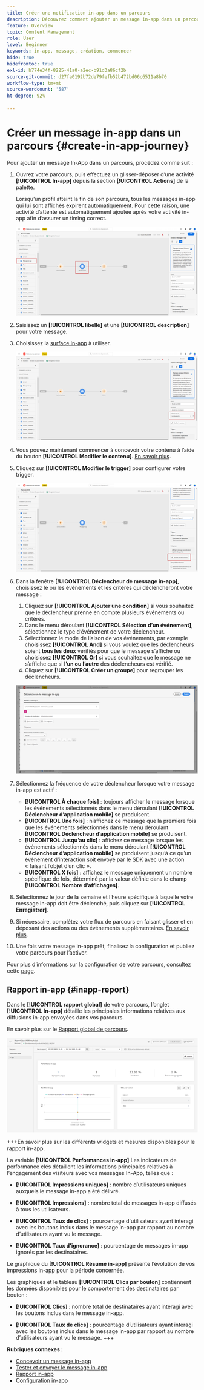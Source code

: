 ```yaml
---
title: Créer une notification in-app dans un parcours
description: Découvrez comment ajouter un message in-app dans un parcours
feature: Overview
topic: Content Management
role: User
level: Beginner
keywords: in-app, message, création, commencer
hide: true
hidefromtoc: true
exl-id: b774e34f-8225-41a0-a2ec-b91d3a86cf2b
source-git-commit: d27fa0192b72de79fefb52b472bd06c6511a8b70
workflow-type: tm+mt
source-wordcount: '587'
ht-degree: 92%

---
```



# Créer un message in-app dans un parcours {#create-in-app-journey}

Pour ajouter un message In-App dans un parcours, procédez comme suit :

1. Ouvrez votre parcours, puis effectuez un glisser-déposer d’une activité **[!UICONTROL In-app]** depuis la section **[!UICONTROL Actions]** de la palette.

   Lorsqu’un profil atteint la fin de son parcours, tous les messages in-app qui lui sont affichés expirent automatiquement. Pour cette raison, une activité d’attente est automatiquement ajoutée après votre activité in-app afin d’assurer un timing correct.

   ![](assets/in_app_journey_1.png)

1. Saisissez un **[!UICONTROL libellé]** et une **[!UICONTROL description]** pour votre message.

1. Choisissez la [surface in-app](inapp-configuration.md) à utiliser.

   ![](assets/in_app_journey_2.png)

1. Vous pouvez maintenant commencer à concevoir votre contenu à l’aide du bouton **[!UICONTROL Modifier le contenu]**. [En savoir plus](design-in-app.md).

1. Cliquez sur **[!UICONTROL Modifier le trigger]** pour configurer votre trigger.

   ![](assets/in_app_journey_4.png)

1. Dans la fenêtre **[!UICONTROL Déclencheur de message in-app]**, choisissez le ou les événements et les critères qui déclencheront votre message :

   1. Cliquez sur **[!UICONTROL Ajouter une condition]** si vous souhaitez que le déclencheur prenne en compte plusieurs événements ou critères.
   1. Dans le menu déroulant **[!UICONTROL Sélection d’un événement]**, sélectionnez le type d’événement de votre déclencheur.
   1. Sélectionnez le mode de liaison de vos événements, par exemple choisissez **[!UICONTROL And]** si vous voulez que les déclencheurs soient **tous les deux** vérifiés pour que le message s’affiche ou choisissez **[!UICONTROL Or]** si vous souhaitez que le message ne s’affiche que si **l’un ou l’autre** des déclencheurs est vérifié.
   1. Cliquez sur **[!UICONTROL Créer un groupe]** pour regrouper les déclencheurs.

   ![](assets/in_app_journey_3.png)

1. Sélectionnez la fréquence de votre déclencheur lorsque votre message in-app est actif :

   * **[!UICONTROL À chaque fois]** : toujours afficher le message lorsque les événements sélectionnés dans le menu déroulant **[!UICONTROL Déclencheur d’application mobile]** se produisent.
   * **[!UICONTROL Une fois]** : n’affichez ce message que la première fois que les événements sélectionnés dans le menu déroulant **[!UICONTROL Déclencheur d’application mobile]** se produisent.
   * **[!UICONTROL Jusqu’au clic]** : affichez ce message lorsque les événements sélectionnés dans le menu déroulant **[!UICONTROL Déclencheur d’application mobile]** se produisent jusqu’à ce qu’un événement d’interaction soit envoyé par le SDK avec une action « faisant l’objet d’un clic ».
   * **[!UICONTROL X fois]** : affichez le message uniquement un nombre spécifique de fois, déterminé par la valeur définie dans le champ **[!UICONTROL Nombre d’affichages]**.

1. Sélectionnez le jour de la semaine et l’heure spécifique à laquelle votre message in-app doit être déclenché, puis cliquez sur **[!UICONTROL Enregistrer]**.

1. Si nécessaire, complétez votre flux de parcours en faisant glisser et en déposant des actions ou des événements supplémentaires. [En savoir plus](../building-journeys/about-journey-activities.md).

1. Une fois votre message in-app prêt, finalisez la configuration et publiez votre parcours pour l’activer.

Pour plus d’informations sur la configuration de votre parcours, consultez cette [page](../building-journeys/journey-gs.md).

## Rapport in-app {#inapp-report}

Dans le **[!UICONTROL rapport global]** de votre parcours, l’onglet **[!UICONTROL In-app]** détaille les principales informations relatives aux diffusions in-app envoyées dans vos parcours.

En savoir plus sur le [Rapport global de parcours](../reports/journey-global-report.md).

![](assets/in-app-journey-report.png)

+++En savoir plus sur les différents widgets et mesures disponibles pour le rapport in-app.

La variable **[!UICONTROL Performances in-app]** Les indicateurs de performance clés détaillent les informations principales relatives à l’engagement des visiteurs avec vos messages In-App, telles que :

* **[!UICONTROL Impressions uniques]** : nombre d’utilisateurs uniques auxquels le message in-app a été délivré.

* **[!UICONTROL Impressions]** : nombre total de messages in-app diffusés à tous les utilisateurs.

* **[!UICONTROL Taux de clics]** : pourcentage d&#39;utilisateurs ayant interagi avec les boutons inclus dans le message in-app par rapport au nombre d’utilisateurs ayant vu le message.

* **[!UICONTROL Taux d’ignorance]** : pourcentage de messages in-app ignorés par les destinataires.

Le graphique du **[!UICONTROL Résumé in-app]** présente l’évolution de vos impressions in-app pour la période concernée.

Les graphiques et le tableau **[!UICONTROL Clics par bouton]** contiennent les données disponibles pour le comportement des destinataires par bouton :

* **[!UICONTROL Clics]** : nombre total de destinataires ayant interagi avec les boutons inclus dans le message in-app.

* **[!UICONTROL Taux de clics]** : pourcentage d’utilisateurs ayant interagi avec les boutons inclus dans le message in-app par rapport au nombre d’utilisateurs ayant vu le message.
+++

**Rubriques connexes :**

* [Concevoir un message in-app](design-in-app.md)
* [Tester et envoyer le message in-app](send-in-app.md)
* [Rapport in-app](../reports/campaign-global-report.md#inapp-report)
* [Configuration in-app](inapp-configuration.md)
